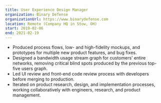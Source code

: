 ```yaml
---
title: User Experience Design Manager
organization: Binary Defense
organizationUrl: https://www.binarydefense.com
location: Remote (Company HQ in Stow, OH)
start: 2019-02-06
end: 2021-02-19
---
```


- Produced process flows, low- and high-fidelity mockups, and prototypes for multiple new product features, and bug fixes.
- Designed a bandwidth usage stream graph for customers’ entire networks, removing critical blind spots produced by the previous top-five users graph.
- Led UI review and front-end code review process with developers before merging to production.
- Iterated on product research, design, and implementation processes, working collaboratively with engineers, research, and product management.
